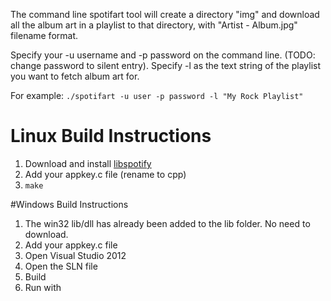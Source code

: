 The command line spotifart tool will create a directory "img" and download all the album art in a playlist to that directory, with "Artist - Album.jpg" filename format.

Specify your -u username and -p password on the command line. (TODO: change password to silent entry). Specify -l as the text string of the playlist you want to fetch album art for.

For example:
```./spotifart -u user -p password -l "My Rock Playlist"```

# Linux Build Instructions
1. Download and install [libspotify](https://developer.spotify.com/technologies/libspotify/#download)
1. Add your appkey.c file (rename to cpp)
1. ```make```

#Windows Build Instructions
1. The win32 lib/dll has already been added to the lib folder. No need to download.
1. Add your appkey.c file
1. Open Visual Studio 2012
1. Open the SLN file
1. Build
1. Run with 

